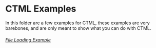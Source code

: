 # CTML Examples

In this folder are a few examples for CTML, these examples are very barebones, and are only meant to show what you can do with CTML.

###### [File Loading Example](https://github.com/tinfoilboy/CTML)